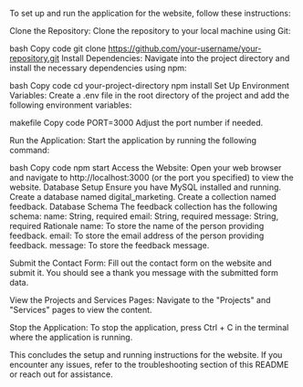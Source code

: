 To set up and run the application for the website, follow these instructions:

Clone the Repository:
Clone the repository to your local machine using Git:

bash
Copy code
git clone https://github.com/your-username/your-repository.git
Install Dependencies:
Navigate into the project directory and install the necessary dependencies using npm:

bash
Copy code
cd your-project-directory
npm install
Set Up Environment Variables:
Create a .env file in the root directory of the project and add the following environment variables:

makefile
Copy code
PORT=3000
Adjust the port number if needed.

Run the Application:
Start the application by running the following command:

bash
Copy code
npm start
Access the Website:
Open your web browser and navigate to http://localhost:3000 (or the port you specified) to view the website.
Database Setup
Ensure you have MySQL installed and running.
Create a database named digital_marketing.
Create a collection named feedback.
Database Schema
The feedback collection has the following schema:
name: String, required
email: String, required
message: String, required
Rationale
name: To store the name of the person providing feedback.
email: To store the email address of the person providing feedback.
message: To store the feedback message.

Submit the Contact Form:
Fill out the contact form on the website and submit it. You should see a thank you message with the submitted form data.

View the Projects and Services Pages:
Navigate to the "Projects" and "Services" pages to view the content.

Stop the Application:
To stop the application, press Ctrl + C in the terminal where the application is running.



This concludes the setup and running instructions for the website. If you encounter any issues, refer to the troubleshooting section of this README or reach out for assistance.
